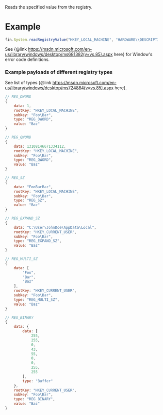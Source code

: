 Reads the specified value from the registry.
# Example
```js
fin.System.readRegistryValue("HKEY_LOCAL_MACHINE", "HARDWARE\\DESCRIPTION\\System", "BootArchitecture").then(val => console.log(val)).catch(err => console.log(err));
```

See {@link https://msdn.microsoft.com/en-us/library/windows/desktop/ms681382(v=vs.85).aspx here} for Window's error code definitions.

### Example payloads of different registry types

See list of types {@link https://msdn.microsoft.com/en-us/library/windows/desktop/ms724884(v=vs.85).aspx here}.

```js
// REG_DWORD
{
    data: 1,
    rootKey: "HKEY_LOCAL_MACHINE",
    subkey: "Foo\Bar",
    type: "REG_DWORD",
    value: "Baz"
}

// REG_QWORD
{
    data: 13108146671334112,
    rootKey: "HKEY_LOCAL_MACHINE",
    subkey: "Foo\Bar",
    type: "REG_QWORD",
    value: "Baz"
}

// REG_SZ
{
    data: "FooBarBaz",
    rootKey: "HKEY_LOCAL_MACHINE",
    subkey: "Foo\Bar",
    type: "REG_SZ",
    value: "Baz"
}

// REG_EXPAND_SZ
{
    data: "C:\User\JohnDoe\AppData\Local",
    rootKey: "HKEY_CURRENT_USER",
    subkey: "Foo\Bar",
    type: "REG_EXPAND_SZ",
    value: "Baz"
}

// REG_MULTI_SZ
{
    data: [
        "Foo",
        "Bar",
        "Baz"
    ],
    rootKey: "HKEY_CURRENT_USER",
    subkey: "Foo\Bar",
    type: "REG_MULTI_SZ",
    value: "Baz"
}

// REG_BINARY
{
    data: {
        data: [
            255,
            255,
            0,
            43,
            55,
            0,
            0,
            255,
            255
        ],
        type: "Buffer"
    },
    rootKey: "HKEY_CURRENT_USER",
    subkey: "Foo\Bar",
    type: "REG_BINARY",
    value: "Baz"
}
```
